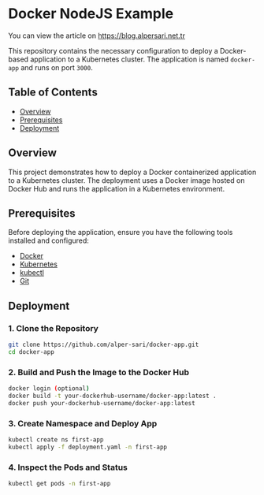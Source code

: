 # Docker NodeJS Example
You can view the article on https://blog.alpersari.net.tr

This repository contains the necessary configuration to deploy a Docker-based application to a Kubernetes cluster. The application is named `docker-app` and runs on port `3000`.

## Table of Contents

- [Overview](#overview)
- [Prerequisites](#prerequisites)
- [Deployment](#deployment)

## Overview

This project demonstrates how to deploy a Docker containerized application to a Kubernetes cluster. The deployment uses a Docker image hosted on Docker Hub and runs the application in a Kubernetes environment.

## Prerequisites

Before deploying the application, ensure you have the following tools installed and configured:

- [Docker](https://www.docker.com/)
- [Kubernetes](https://kubernetes.io/)
- [kubectl](https://kubernetes.io/docs/tasks/tools/install-kubectl/)
- [Git](https://git-scm.com/)

## Deployment

### 1. Clone the Repository

```bash
git clone https://github.com/alper-sari/docker-app.git
cd docker-app
```

### 2. Build and Push the Image to the Docker Hub
```bash
docker login (optional)
docker build -t your-dockerhub-username/docker-app:latest .
docker push your-dockerhub-username/docker-app:latest
```

### 3. Create Namespace and Deploy App
```bash
kubectl create ns first-app
kubectl apply -f deployment.yaml -n first-app
```
### 4. Inspect the Pods and Status
```bash
kubectl get pods -n first-app
```